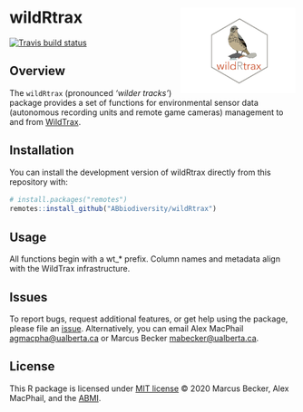 
# wildRtrax <img src="man/figures/hex-logo-pipit.png" width="40%" align="right" />

<!-- badges: start -->

[![Travis build
status](https://travis-ci.com/ABbiodiversity/wildRtrax.svg?branch=master)](https://travis-ci.com/ABbiodiversity/wildRtrax)
<!-- badges: end -->

## Overview

The `wildRtrax` (pronounced *‘wilder tracks’*) package provides a set of
functions for environmental sensor data (autonomous recording units and
remote game cameras) management to and from
[WildTrax](https://www.wildtrax.ca/home.html).

## Installation

You can install the development version of wildRtrax directly from this
repository with:

``` r
# install.packages("remotes")
remotes::install_github("ABbiodiversity/wildRtrax")
```

## Usage

All functions begin with a wt_* prefix. Column names and metadata align with the WildTrax infrastructure. 

## Issues

To report bugs, request additional features, or get help using the
package, please file an
[issue](https://github.com/ABbiodiversity/wildRtrax/issues).
Alternatively, you can email Alex MacPhail <agmacpha@ualberta.ca> or
Marcus Becker <mabecker@ualberta.ca>.

## License

This R package is licensed under [MIT
license](https://github.com/ABbiodiversity/wildRtrax/blob/master/LICENSE)
© 2020 Marcus Becker, Alex MacPhail, and the
[ABMI](http://https://abmi.ca/home.html).

